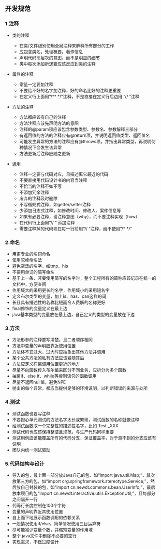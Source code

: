 ## 开发规范

### 1.注释
- 类的注释
	
	- 在类/文件级别使用全局注释来解释所有部分的工作
	- 应包含类名，处理概要，著作信息 
	- 声明代码高层次的意图，而不是明显的细节 
	- 类中每次添加新逻辑应该反应到类的注释

- 属性的注释
	- 常量一定要加注释
	- 不要给不好的名字加注释，好的命名比好的注释更重要
	- 在定义行上面用“/** */”注释，不是直接在定义行后边用 “// ”注释

- 方法的注释
	
	- 方法都应该有自己的注释
	- 方法注释应该先声明方法的意图
	- 注释的@param项应该包含参数类型、参数名、参数解释三部分
	- 有返回值的方法的注释应有@return项，并说明返回值类型、返回值名
	- 可能发生异常的方法的注释应有@throws项，并指出异常类型，再说明何种情况下会发生该异常
	- 方法更新后注释应随之更新

- 通用
	
	- 注释一定要与代码对应，且描述离它最近的代码
	- 不要直接用代码设计书的内容当注释
	- 不恰当的注释不如不写
	- 不添加冗余注释
	- 废弃的注释及时删除
	- 不写循规式注释，如getter/setter注释
	- 少添加日志式注释，如修改时间、修改人、案件信息等
	- 如果有必要注释，请注释意图（why），而不要注释实现（how）
	- 在代码行上面用“// ” 添加注释
	- 需要注释掉的代码块在每一行前用“// ”注释，而不使用“/* */”

### 2.命名
- 用更专业的名词命名
- 使用驼峰命名法
- 避免空泛的名字，如tmp、his
- 不要用单词的简写命名
- 基于上一条，非要使用简写的名字时，整个工程所有的简称应该记录在统一的文档中，方便查阅
- 作用域大的采用更长的名字，作用域小的采用短名字
- 定义布尔类型的变量，加上is、has、can这样的词
- 长且具有描述性的名称比短而令人费解的名称更好
- final修饰的变量定义在最上边
- java基本类型的变量放在最上边，自己定义的类型的变量放在下边

### 3.方法
- 方法形参的注释要写清楚，且二者顺序相同
- 方法中变量的声明应靠近使用位置
- 方法体不宜过大，过大时应抽象出其他方法并调用
- 某个公共方法的私有方法应该紧随其后
- 方法应定义在离调用位置更近的地方
- 尽量不向函数传入布尔值来区分不同业务，应拆分为多个函数
- 抽离if、else if、while等控制语句的函数调用
- 尽量不返回null值，避免NPE
- 抛出的每个异常，都应当提供足够的环境说明，以判断错误的来源与处所

### 4.测试
- 测试函数也要写注释
- 不要担心单元测试的方法名字太长或繁琐，测试函数的名称就像注释
- 给测试函数取一个完整性的描述性名字，比如 Test _XXX
- 测试代码也应该保持整洁且规范，与生产代码同样重要
- 测试用例应该能覆盖所有的代码分支，保证覆盖率，对于测不到的分支应该有说明
- 团队内统一测试驱动

### 5.代码结构与设计
- 导入的包，最上面一部分放Java自己的包，如“import java.util.Map;”，其次放第三方的包，如“import org.springframework.stereotype.Service;”，然后放自己封装的包，如“import cn.newdt.commons.bean.UserInfo;”，最后放本项目的包“import cn.newdt.interactive.utils.ExceptionUtil;”，且每部分之间隔开一行
- 代码行长度控制在100个字符
- 变量的声明靠近其使用位置
- 自上而下地展示函数调用的依赖关系
- 一般情况使用if/else，简单情况使用三目运算符
- 尽可能减少变量个数，并缩短变量的作用域
- 整个.java文件中删除不必要的空行
- 实现需求，不做过度设计
